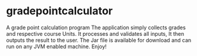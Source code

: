 # gradepointcalculator
A grade point calculation program
The application simply collects grades and respective course Units.
It processes and validates all inputs,
It then outputs the result to the user.
The Jar file is available for download and can run on any JVM enabled machine. Enjoy!
